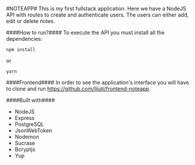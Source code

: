 #NOTEAPP#
This is my first fullstack application.
Here we have a NodeJS API with routes to create and authenticate users. The users can either add, edit or delete notes.

####How to run?####
To execute the API you must install all the dependencies:
```
npm install
```
or 
```
yarn
```

####Frontend####
In order to see the application's interface you will have to clone and run https://github.com/lliuti/frontend-noteapp 

####Built with####
- NodeJS
- Express
- PostgreSQL
- JsonWebToken
- Nodemon
- Sucrase
- Bcryptjs
- Yup
